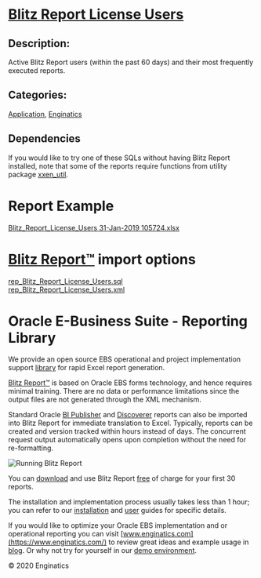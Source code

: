 # [Blitz Report License Users](https://www.enginatics.com/reports/blitz-report-license-users/)
## Description: 
Active Blitz Report users (within the past 60 days) and their most frequently executed reports.
## Categories: 
[Application](https://www.enginatics.com/library/?pg=1&category[]=Application), [Enginatics](https://www.enginatics.com/library/?pg=1&category[]=Enginatics)
## Dependencies
If you would like to try one of these SQLs without having Blitz Report installed, note that some of the reports require functions from utility package [xxen_util](https://www.enginatics.com/xxen_util/true).
# Report Example
[Blitz_Report_License_Users 31-Jan-2019 105724.xlsx](https://www.enginatics.com/example/blitz-report-license-users/)
# [Blitz Report™](https://www.enginatics.com/blitz-report/) import options
[rep_Blitz_Report_License_Users.sql](https://www.enginatics.com/export/blitz-report-license-users/)\
[rep_Blitz_Report_License_Users.xml](https://www.enginatics.com/xml/blitz-report-license-users/)
# Oracle E-Business Suite - Reporting Library 
    
We provide an open source EBS operational and project implementation support [library](https://www.enginatics.com/library/) for rapid Excel report generation. 

[Blitz Report™](https://www.enginatics.com/blitz-report/) is based on Oracle EBS forms technology, and hence requires minimal training. There are no data or performance limitations since the output files are not generated through the XML mechanism. 

Standard Oracle [BI Publisher](https://www.enginatics.com/user-guide/#BI_Publisher) and [Discoverer](https://www.enginatics.com/blog/importing-discoverer-worksheets-into-blitz-report/) reports can also be imported into Blitz Report for immediate translation to Excel. Typically, reports can be created and version tracked within hours instead of days. The concurrent request output automatically opens upon completion without the need for re-formatting.

![Running Blitz Report](https://www.enginatics.com/wp-content/uploads/2018/01/Running-blitz-report.png) 

You can [download](https://www.enginatics.com/download/) and use Blitz Report [free](https://www.enginatics.com/pricing/) of charge for your first 30 reports.

The installation and implementation process usually takes less than 1 hour; you can refer to our [installation](https://www.enginatics.com/installation-guide/) and [user](https://www.enginatics.com/user-guide/) guides for specific details.

If you would like to optimize your Oracle EBS implementation and or operational reporting you can visit [www.enginatics.com](https://www.enginatics.com/) to review great ideas and example usage in [blog](https://www.enginatics.com/blog/). Or why not try for yourself in our [demo environment](http://demo.enginatics.com/).

© 2020 Enginatics